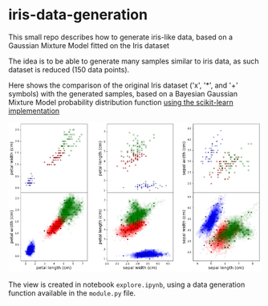 # iris-data-generation
This small repo describes how to generate iris-like data, based on a Gaussian Mixture Model fitted on the Iris dataset

The idea is to be able to generate many samples similar to iris data, as such dataset is reduced (150 data points). 

Here shows the comparison of the original Iris dataset ('x', '*', and '+' symbols) with the generated samples, based on a Bayesian Gaussian Mixture Model probability distribution function [using the scikit-learn implementation](https://scikit-learn.org/stable/modules/generated/sklearn.mixture.BayesianGaussianMixture.html#sklearn.mixture.BayesianGaussianMixture)

![Iris generated](images/iris_generated.png "Iris generated")

The view is created in notebook `explore.ipynb`, using a data generation function available in the `module.py` file. 
